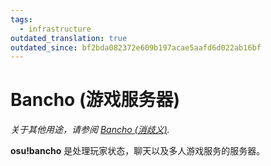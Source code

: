 ```yaml
---
tags:
  - infrastructure
outdated_translation: true
outdated_since: bf2bda082372e609b197acae5aafd6d022ab16bf
---
```


# Bancho (游戏服务器)

*关于其他用途，请参阅 [Bancho (消歧义)](/wiki/Disambiguation/Bancho).*

**osu!bancho** 是处理玩家状态，聊天以及多人游戏服务的服务器。
